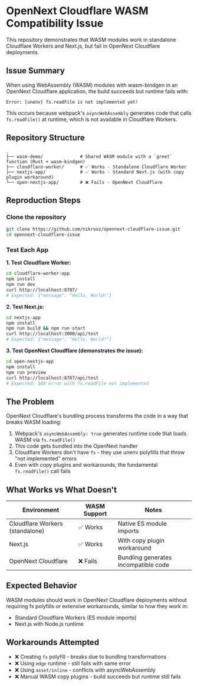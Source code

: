 # OpenNext Cloudflare WASM Compatibility Issue

This repository demonstrates that WASM modules work in standalone Cloudflare Workers and Next.js, but fail in OpenNext Cloudflare deployments.

## Issue Summary

When using WebAssembly (WASM) modules with wasm-bindgen in an OpenNext Cloudflare application, the build succeeds but runtime fails with:

```
Error: [unenv] fs.readFile is not implemented yet!
```

This occurs because webpack's `asyncWebAssembly` generates code that calls `fs.readFile()` at runtime, which is not available in Cloudflare Workers.

## Repository Structure

```
.
├── wasm-demo/              # Shared WASM module with a `greet` function (Rust + wasm-bindgen)
├── cloudflare-worker/      # ✅ Works - Standalone Cloudflare Worker
├── nextjs-app/             # ✅ Works - Standard Next.js (with copy plugin workaround)
└── open-nextjs-app/        # ❌ Fails - OpenNext Cloudflare
```


## Reproduction Steps

### Clone the repository

```bash
git clone https://github.com/nikrooz/opennext-cloudflare-issue.git
cd opennext-cloudflare-issue
```

### Test Each App

**1. Test Cloudflare Worker:**
```bash
cd cloudflare-worker-app
npm install
npm run dev
curl http://localhost:8787/
# Expected: {"message": "Hello, World!"}
```

**2. Test Next.js:**
```bash
cd nextjs-app
npm install
npm run build && npm run start
curl http://localhost:3000/api/test
# Expected: {"message": "Hello, World!"}
```

**3. Test OpenNext Cloudflare (demonstrates the issue):**
```bash
cd open-nextjs-app
npm install
npm run preview
curl http://localhost:8787/api/test
# Expected: 500 error with fs.readFile not implemented
```

## The Problem

OpenNext Cloudflare's bundling process transforms the code in a way that breaks WASM loading:

1. Webpack's `asyncWebAssembly: true` generates runtime code that loads WASM via `fs.readFile()`
2. This code gets bundled into the OpenNext handler
3. Cloudflare Workers don't have `fs` - they use unenv polyfills that throw "not implemented" errors
4. Even with copy plugins and workarounds, the fundamental `fs.readFile()` call fails

## What Works vs What Doesn't

| Environment | WASM Support | Notes |
|------------|--------------|-------|
| Cloudflare Workers (standalone) | ✅ Works | Native ES module imports |
| Next.js  | ✅ Works | With copy plugin workaround |
| OpenNext Cloudflare | ❌ Fails | Bundling generates incompatible code |

## Expected Behavior

WASM modules should work in OpenNext Cloudflare deployments without requiring fs polyfills or extensive workarounds, similar to how they work in:
- Standard Cloudflare Workers (ES module imports)
- Next.js with Node.js runtime

## Workarounds Attempted

- ❌ Creating `fs` polyfill - breaks due to bundling transformations
- ❌ Using `edge` runtime - still fails with same error
- ❌ Using `asset/inline` - conflicts with asyncWebAssembly
- ❌ Manual WASM copy plugins - build succeeds but runtime still fails
